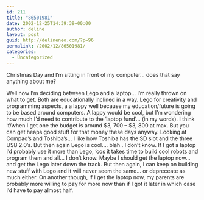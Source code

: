 ```yaml
---
id: 211
title: "86501981"
date: 2002-12-25T14:39:39+00:00
author: deline
layout: post
guid: http://delineneo.com/?p=96
permalink: /2002/12/86501981/
categories:
  - Uncategorized
---
```

Christmas Day and I&#8217;m sitting in front of my computer&#8230; does that say anything about me?

Well now I&#8217;m deciding between Lego and a laptop&#8230; I&#8217;m really thrown on what to get. Both are educationally inclined in a way. Lego for creativity and programming aspects, a a lappy well because my education/future is going to be based around computers. A lappy would be cool, but I&#8217;m wondering how much I&#8217;d need to contribute to the &#8216;laptop fund&#8217;&#8230; (in my words). I think if/when I get one the budget is around $3, 700 &#8211; $3, 800 at max. But you can get heaps good stuff for that money these days anyway. Looking at Compaq&#8217;s and Toshiba&#8217;s&#8230; I like how Toshiba has the SD slot and the three USB 2.0&#8217;s. But then again Lego is cool&#8230;. blah.. I don&#8217;t know. If I got a laptop I&#8217;d probably use it more than Lego, &#8216;cos it takes time to build cool robots and program them and all&#8230; I don&#8217;t know. Maybe I should get the laptop now&#8230; and get the Lego later down the track. But then again, I can keep on building new stuff with Lego and it will never seem the same&#8230; or depreceate as much either. On another though, if I get the laptop now, my parents are probably more willing to pay for more now than if I got it later in which case I&#8217;d have to pay almost half.
